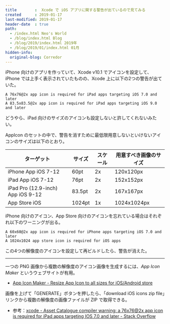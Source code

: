 ```yaml
---
title        :  Xcode で iOS アプリに関する警告が出ているので見てみる
created      : 2019-01-17
last-modified: 2019-01-17
header-date  : true
path:
  - /index.html Neo's World
  - /blog/index.html Blog
  - /blog/2019/index.html 2019年
  - /blog/2019/01/index.html 01月
hidden-info:
  original-blog: Corredor
---
```


iPhone 向けのアプリを作っていて、Xcode v10.1 でアイコンを設定して、iPhone では上手く表示されていたものの、Xcode 上に以下の2つの警告が出ていた。

```
A 76x76@2x app icon is required for iPad apps targeting iOS 7.0 and later
A 83.5x83.5@2x app icon is required for iPad apps targeting iOS 9.0 and later
```

どうやら、iPad 向けのサイズのアイコンも設定しないと許してくれないみたい。

AppIcon のセットの中で、警告を消すために最低限用意しないといけないアイコンのサイズは以下のとおり。

| ターゲット                        | サイズ | スケール | 用意すべき画像のサイズ |
|-----------------------------------|--------|----------|------------------------|
| iPhone App iOS 7-12               | 60pt   | 2x       | 120x120px              |
| iPad App iOS 7-12                 | 76pt   | 2x       | 152x152px              |
| iPad Pro (12.9-inch) App iOS 9-12 | 83.5pt | 2x       | 167x167px              |
| App Store iOS                     | 1024pt | 1x       | 1024x1024px            |

iPhone 向けのアイコン、App Store 向けのアイコンを忘れている場合はそれぞれ以下のワーニングが出る。

```
A 60x60@2x app icon is required for iPhone apps targeting iOS 7.0 and later
A 1024x1024 app store icon is required for iOS apps
```

この4つの解像度のアイコンを設定して再ビルドしたら、警告が消えた。

---

一つの PNG 画像から複数の解像度のアイコン画像を生成するには、*App Icon Maker* というウェブサイトが有用。

- [App Icon Maker - Resize App Icon to all sizes for iOS/Android store](http://appiconmaker.co/)

画像を上げて「GENERATE」ボタンを押したら、「download iOS icons zip file」リンクから複数の解像度の画像ファイルが ZIP で取得できる。

- 参考：[xcode - Asset Catalogue compiler warning: a 76x76@2x app icon is required for iPad apps targeting IOS 7.0 and later - Stack Overflow](https://stackoverflow.com/questions/19891448/asset-catalogue-compiler-warning-a-76x762x-app-icon-is-required-for-ipad-apps)

